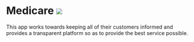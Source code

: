 # Medicare ![](https://img.shields.io/badge/flutter-v1.0.0-blue)

This app works towards keeping all of their customers informed and provides a transparent platform so as to provide the best service possible.
